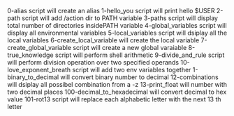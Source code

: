 0-alias script will create an alias
1-hello_you script will print hello $USER
2-path script will add /action dir to PATH variable
3-paths script will display total number of directories insidePATH variable
4-global_variables script will display all environmental variables
5-local_variables script will dsiplay all the local variables
6-create_local_variable will create the local variable
7-create_global_variable script will create a new global varaiable
8-true_knowledge script will perform shell arithmetic
9-divide_and_rule script will perform division operation over two specified operands
10-love_exponent_breath script will add two env variables together
1-binary_to_decimal will convert binary number to decimal
12-combinations will dsiplay all possibel combination from  a -z
13-print_float will number with two decimal places
100-decimal_to_hexadecimal will convert decimal to hex value
101-rot13 script will replace each alphabetic letter with the next 13 th letter

